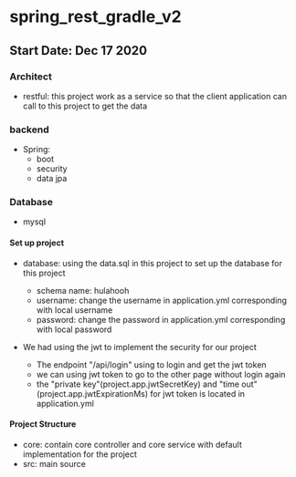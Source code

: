 # spring_rest_gradle_v2

## Start Date: Dec 17 2020

### Architect

- restful: this project work as a service so that the client application can call to this project to get the data

### backend

- Spring:
    - boot
    - security
    - data jpa

### Database

- mysql

#### Set up project

* database: using the data.sql in this project to set up the database for this project
  - schema name: hulahooh
  - username: change the username in application.yml corresponding with local username
  - password:  change the password in application.yml corresponding with local password

* We had using the jwt to implement the security for our project
  - The endpoint "/api/login" using to login and get the jwt token
  - we can using jwt token to go to the other page without login again
  - the "private key"(project.app.jwtSecretKey) and "time out"(project.app.jwtExpirationMs) for jwt token is located in
    application.yml

#### Project Structure

- core: contain core controller and core service with default implementation for the project
- src: main source